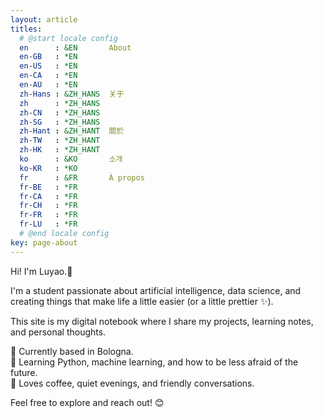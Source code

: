 ```yaml
---
layout: article
titles:
  # @start locale config
  en      : &EN       About
  en-GB   : *EN
  en-US   : *EN
  en-CA   : *EN
  en-AU   : *EN
  zh-Hans : &ZH_HANS  关于
  zh      : *ZH_HANS
  zh-CN   : *ZH_HANS
  zh-SG   : *ZH_HANS
  zh-Hant : &ZH_HANT  關於
  zh-TW   : *ZH_HANT
  zh-HK   : *ZH_HANT
  ko      : &KO       소개
  ko-KR   : *KO
  fr      : &FR       À propos
  fr-BE   : *FR
  fr-CA   : *FR
  fr-CH   : *FR
  fr-FR   : *FR
  fr-LU   : *FR
  # @end locale config
key: page-about
---
```


Hi! I'm Luyao.👋

I'm a student passionate about artificial intelligence, data science, and creating things that make life a little easier (or a little prettier ✨).  

This site is my digital notebook where I share my projects, learning notes, and personal thoughts.

📍 Currently based in Bologna.  
🎯 Learning Python, machine learning, and how to be less afraid of the future.  
🍵 Loves coffee, quiet evenings, and friendly conversations.

Feel free to explore and reach out! 😊
